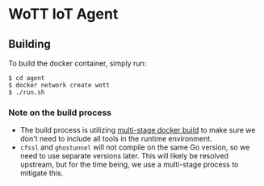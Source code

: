 # WoTT IoT Agent

## Building

To build the docker container, simply run:

```
$ cd agent
$ docker network create wott
$ ./run.sh
```

### Note on the build process

* The build process is utilizing [multi-stage docker build](https://docs.docker.com/develop/develop-images/multistage-build/) to make sure we don't need to include all tools in the runtime environment.
* `cfssl` and `ghostunnel` will not compile on the same Go version, so we need to use separate versions later. This will likely be resolved upstream, but for the time being, we use a multi-stage process to mitigate this.
